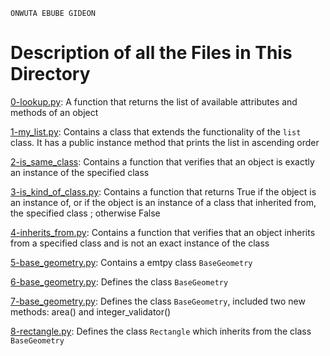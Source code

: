 ```
ONWUTA EBUBE GIDEON
```

# Description of all the Files in This Directory


[0-lookup.py](./0-lookup.py): A function that returns the list of available attributes and methods of an object


[1-my_list.py](./1-my_list.py): Contains a class that extends the functionality of the ``list`` class. It has a public instance method that prints the list in ascending order


[2-is_same_class](./2-is_same_class): Contains a function that verifies that an object is exactly an instance of the specified class


[3-is_kind_of_class.py](./3-is_kind_of_class.py): Contains a function that returns True if the object is an instance of, or if the object is an instance of a class that inherited from, the specified class ; otherwise False


[4-inherits_from.py](./4-inherits_from.py): Contains a function that verifies that an object inherits from a specified class and is not an exact instance of the class


[5-base_geometry.py](./5-base_geometry.py): Contains a emtpy class ``BaseGeometry``


[6-base_geometry.py](./6-base_geometry.py): Defines the class ``BaseGeometry``


[7-base_geometry.py](./7-base_geometry.py): Defines the class ``BaseGeometry``, included two new methods: area() and integer\_validator()


[8-rectangle.py](./8-rectangle.py): Defines the class ``Rectangle`` which inherits from the class ``BaseGeometry``
